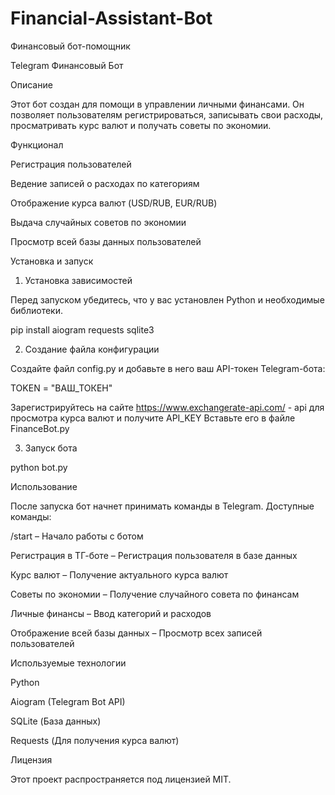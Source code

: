 # Financial-Assistant-Bot
Финансовый бот-помощник

Telegram Финансовый Бот

Описание

Этот бот создан для помощи в управлении личными финансами. Он позволяет пользователям регистрироваться, записывать свои расходы, просматривать курс валют и получать советы по экономии.

Функционал

Регистрация пользователей

Ведение записей о расходах по категориям

Отображение курса валют (USD/RUB, EUR/RUB)

Выдача случайных советов по экономии

Просмотр всей базы данных пользователей

Установка и запуск

1. Установка зависимостей

Перед запуском убедитесь, что у вас установлен Python и необходимые библиотеки.

pip install aiogram requests sqlite3

2. Создание файла конфигурации

Создайте файл config.py и добавьте в него ваш API-токен Telegram-бота:

TOKEN = "ВАШ_ТОКЕН"

Зарегистрируйтесь на сайте https://www.exchangerate-api.com/ - api для просмотра курса валют
и получите API_KEY
Вставьте его в файле FinanceBot.py

3. Запуск бота

python bot.py

Использование

После запуска бот начнет принимать команды в Telegram. Доступные команды:

/start – Начало работы с ботом

Регистрация в ТГ-боте – Регистрация пользователя в базе данных

Курс валют – Получение актуального курса валют

Советы по экономии – Получение случайного совета по финансам

Личные финансы – Ввод категорий и расходов

Отображение всей базы данных – Просмотр всех записей пользователей

Используемые технологии

Python

Aiogram (Telegram Bot API)

SQLite (База данных)

Requests (Для получения курса валют)

Лицензия

Этот проект распространяется под лицензией MIT.
